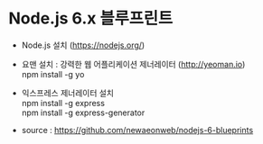 Node.js 6.x 블루프린트 
===

* Node.js 설치 (https://nodejs.org/)

* 요맨 설치 : 강력한 웹 어플리케이션 제너레이터 (http://yeoman.io)  
npm install -g yo

* 익스프레스 제너레이터 설치  
npm install -g express  
npm install -g express-generator  

* source : https://github.com/newaeonweb/nodejs-6-blueprints